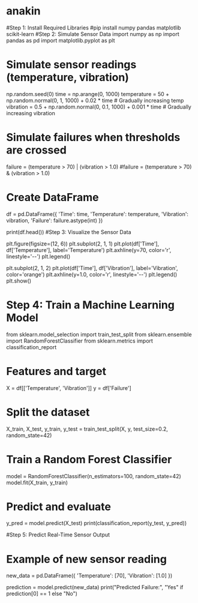 # anakin
#Step 1: Install Required Libraries
#pip install numpy pandas matplotlib scikit-learn
#Step 2: Simulate Sensor Data
import numpy as np
import pandas as pd
import matplotlib.pyplot as plt

# Simulate sensor readings (temperature, vibration)
np.random.seed(0)
time = np.arange(0, 1000)
temperature = 50 + np.random.normal(0, 1, 1000) + 0.02 * time  # Gradually increasing temp
vibration = 0.5 + np.random.normal(0, 0.1, 1000) + 0.001 * time  # Gradually increasing vibration

# Simulate failures when thresholds are crossed
failure = (temperature > 70) | (vibration > 1.0)
#failure = (temperature > 70) & (vibration > 1.0)
# Create DataFrame
df = pd.DataFrame({
    'Time': time,
    'Temperature': temperature,
    'Vibration': vibration,
    'Failure': failure.astype(int)
})

print(df.head())
#Step 3: Visualize the Sensor Data

plt.figure(figsize=(12, 6))
plt.subplot(2, 1, 1)
plt.plot(df['Time'], df['Temperature'], label='Temperature')
plt.axhline(y=70, color='r', linestyle='--')
plt.legend()

plt.subplot(2, 1, 2)
plt.plot(df['Time'], df['Vibration'], label='Vibration', color='orange')
plt.axhline(y=1.0, color='r', linestyle='--')
plt.legend()
plt.show()
# Step 4: Train a Machine Learning Model

from sklearn.model_selection import train_test_split
from sklearn.ensemble import RandomForestClassifier
from sklearn.metrics import classification_report

# Features and target
X = df[['Temperature', 'Vibration']]
y = df['Failure']

# Split the dataset
X_train, X_test, y_train, y_test = train_test_split(X, y, test_size=0.2, random_state=42)

# Train a Random Forest Classifier
model = RandomForestClassifier(n_estimators=100, random_state=42)
model.fit(X_train, y_train)

# Predict and evaluate
y_pred = model.predict(X_test)
print(classification_report(y_test, y_pred))

#Step 5: Predict Real-Time Sensor Output

# Example of new sensor reading
new_data = pd.DataFrame({
    'Temperature': [70],
    'Vibration': [1.0]
})

prediction = model.predict(new_data)
print("Predicted Failure:", "Yes" if prediction[0] == 1 else "No")
